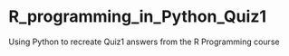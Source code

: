 # R_programming_in_Python_Quiz1
Using Python to recreate Quiz1 answers from the R Programming course
